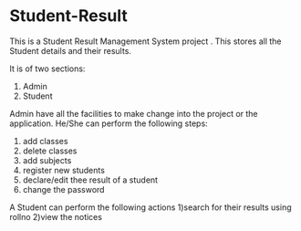 # Student-Result
This is a Student Result Management System project . This stores all the Student details and their results. 

It is of two sections:
1) Admin
2) Student

Admin have all the facilities to make change into the project or the application. He/She can perform the following steps:
1) add classes
2) delete classes
3) add subjects
4) register new students
5) declare/edit thee result of a student
6) change the password

A Student can perform the following actions
1)search for their results using rollno
2)view the notices
